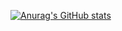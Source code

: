 [![Anurag's GitHub stats](https://github-readme-stats.vercel.app/api?CryoXen=anuraghazra)](https://github.com/anuraghazra/github-readme-stats)
